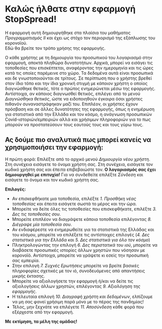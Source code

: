 Καλώς ήλθατε στην εφαρμογή StopSpread!
======================================

Η εφαρμογή αυτή δημιουργήθηκε στα πλαίσια του μαθήματος *Προγραμματισμός ΙΙ* και έχει ως στόχο τον περιορισμό της εξάπλωσης του κορονοϊού.  
Εδώ θα βρείτε τον τρόπο χρήσης της εφαρμογής.

Ο κάθε χρήστης με τη δημιουργία του προσωπικού του λογαριασμό στην εφαρμογή, αποκτά πληθώρα δυνατοτήτων.
Αρχικά, μπορεί να εισάγει τις τοποθεσίες που επισκέπτεται, αναφέροντας την ημερομηνία και τις ώρες κατά τις οποίες παρέμεινε στο χώρο. Τα δεδομένα αυτά είναι προσωπικά και δε γνωστοποιούνται σε τρίτους.
Σε περίπτωση που ο χρήστης βρεθεί στον ίδιο τόπο και την ίδια χρονική στιγμή με κάποιον χρήστη ο οποίος διαγνώσθηκε θετικός, τότε ο πρώτος ενημερώνεται μέσω της εφαρμογής.
Αντίστοιχα, αν κάποιος διαγνωσθεί θετικός, επιλέγει από το μενού *Διαγνώσθηκα θετικός*, ώστε να ειδοποιηθούν έγκαιρα όσοι χρήστες πιθανόν συναναστράφηκαν μαζί του.
Επιπλέον, οι χρήστες έχουν πρόσβαση και σε άλλες δυνατότητες της εφαρμογής, όπως η ενημέρωση για στατιστικά από την Ελλάδα και τον κόσμο, η ανάγνωση προσωπικών Covid-ιστοριών/εμπειριών αλλά και χρήσιμων πληροφοριών για το πως μπορούν να προστατεύσουν τους εαυτούς τους και τους γύρω τους.

Ας δούμε πιο αναλυτικά πως μπορεί κανείς να χρησιμοποιήσει την εφαρμογή:
------------------------------------------------------------------------
Η πρώτη φορά: Επιλέξτε από το αρχικό μενού *Δημιουργία νέου χρήστη*. Στη συνέχεια εισάγετε το όνομα χρήστη σας. Στη συνέχεια, εισάγετε τον κωδικό χρήστη σας και έπειτα επιβεβαιώστε τον. **Ο λογαριασμός σας έχει δημιουργηθεί με επιτυχία!**
Για να συνδεθείτε επιλέξτε *Σύνδεση* και εισάγετε το όνομα και τον κωδικό χρήστη σας.  

**Επιλογές:**
  * Αν επισκεφθήκατε μια τοποθεσία, επιλέξτε *1. Προσθήκη νέας τοποθεσίας* και έπειτα εισάγετε σωστά το μέρος και την ώρα.
  * Μπορείτε να δείτε όλες τις τοποθεσίες που επισκεφθήκατε, επιλέξτε *3. Δες τις τοποθεσίες σου*.
  * Μπορείτε επιπλέον να διαγράψετε κάποια τοποθεσία επιλέγοντας *8. Διέγραψε μία τοποθεσία σου*.
  * Αν ενδιαφέρεστε να ενημερωθείτε για τα στατιστικά της Ελλάδας και του κόσμου, μπορείτε να επιλέξετε τις αντίστοιχες επιλογές (*4. Δες στατιστικά για την Ελλάδα* και *5. Δες στατιστικά για όλο τον κόσμο*)
  * Πληκτρολογώντας την επιλογή *6. Δες περιστατικά του ιού*, μπορείτε να διαβάσετε προσωπικές ιστορίες άλλων χρηστών που νόσησαν με κορονοϊό. Αντίστοιχα, μπορείτε να γράψετε κι εσείς την προσωπική σας εμπειρία.
  * Στην επιλογή *7. Συχνές Ερωτήσεις* μπορείτε να βρείτε βασικές πληροφορίες σχετικές με τον ιό, συνοδευόμενες από απαντήσεις μικρής έκτασης.
  * Μπορείτε να αξιολογήσετε την εφαρμογή ή/και να δείτε τις αξιολογήσεις άλλων χρηστών, επιλέγοντας *9. Αξιολόγηση της εφαρμογής*.
  * Η τελευταία επιλογή *10. Διαγραφή χρήστη και δεδομένων*, ελπίζουμε να μη σας φανεί χρήσιμη παρά μόνο με το πέρας της πανδημίας!
  * Τέλος, μην ξεχνάτε να επιλέγετε *11. Αποσύνδεση* κάθε φορά που εξέρχεστε από την εφαρμογή.
  
  **Με εκτίμηση, τα μέλη της ομάδας!**
 

